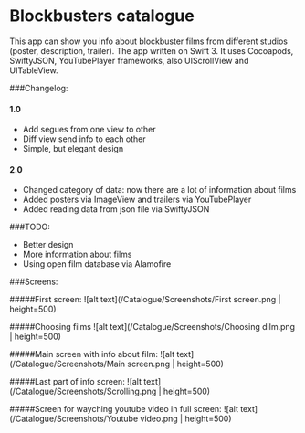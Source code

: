 # Blockbusters catalogue

This app can show you info about blockbuster films from different studios (poster, description, trailer).
The app written on Swift 3. It uses Cocoapods, SwiftyJSON, YouTubePlayer frameworks, also UIScrollView and UITableView.

###Changelog:
#### 1.0
* Add segues from one view to other
* Diff view send info to each other
* Simple, but elegant design

#### 2.0
* Changed category of data: now there are a lot of information about films
* Added posters via ImageView and trailers via YouTubePlayer
* Added reading data from json file via SwiftyJSON

###TODO:
* Better design
* More information about films
* Using open film database via Alamofire

###Screens:

#####First screen: 
![alt text](/Catalogue/Screenshots/First screen.png | height=500)

#####Choosing films 
![alt text](/Catalogue/Screenshots/Choosing dilm.png | height=500)

#####Main screen with info about film: 
![alt text](/Catalogue/Screenshots/Main screen.png | height=500)

#####Last part of info screen: 
![alt text](/Catalogue/Screenshots/Scrolling.png | height=500)

#####Screen for wayching youtube video in full screen: 
![alt text](/Catalogue/Screenshots/Youtube video.png | height=500)
